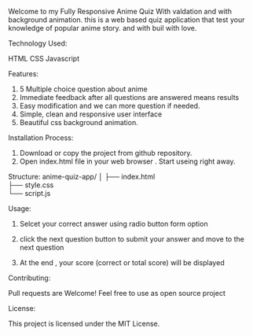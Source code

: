 Welcome to my Fully Responsive Anime Quiz With valdation and with background animation. this is a web based quiz application that test your knowledge of popular anime story. and with buil with love.

Technology Used:

HTML
CSS
Javascript

Features:

1. 5 Multiple choice question about anime
2. Immediate feedback after all questions are answered means results
3. Easy modification and we can more question if needed.
4. Simple, clean and responsive user interface
5. Beautiful css background animation.

Installation Process:

1. Download or copy the project from github repository. 
2. Open index.html file in your web browser . Start useing right away.

Structure:
anime-quiz-app/
│
├── index.html        
├── style.css         
└── script.js        



Usage: 
1. Selcet your correct answer using radio button form option
2. click the next question button to submit your answer and move to the next question

3. At the end , your score (correct or total score) will be displayed

Contributing:

Pull requests are Welcome! Feel free to use as open source project

License:

This project is licensed under the MIT License.
